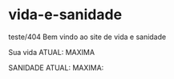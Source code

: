 # vida-e-sanidade
teste/404
Bem vindo ao site de vida e sanidade

Sua  vida
ATUAL:
MAXIMA

SANIDADE
ATUAL:
MAXIMA:
